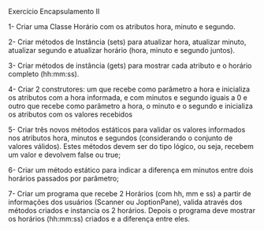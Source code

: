 Exercício Encapsulamento II

1- Criar uma Classe Horário com os atributos hora, minuto e segundo.

2- Criar métodos de Instância (sets) para atualizar hora, atualizar minuto, atualizar segundo e atualizar horário (hora, minuto e segundo juntos).

3- Criar métodos de instância (gets) para mostrar cada atributo e o horário completo (hh:mm:ss).

4- Criar 2 construtores: um que recebe como parâmetro a hora e inicializa os atributos com a hora informada, e com minutos e segundo iguais a 0 e outro que recebe como parâmetro a hora, o minuto e o segundo e inicializa os atributos com os valores recebidos

5- Criar três novos métodos estáticos para validar os valores informados nos atributos hora, minutos e segundos (considerando o conjunto de valores válidos). Estes métodos devem ser do tipo lógico, ou seja, recebem um valor e devolvem false ou true;

6- Criar um método estático para indicar a diferença em minutos entre dois horários passados por parâmetro;

7- Criar um programa que recebe 2 Horários (com hh, mm e ss) a partir de informações  dos usuários (Scanner ou JoptionPane), valida através dos métodos criados e instancia os 2 horários. Depois o programa deve mostrar os horários (hh:mm:ss) criados e a diferença entre eles.